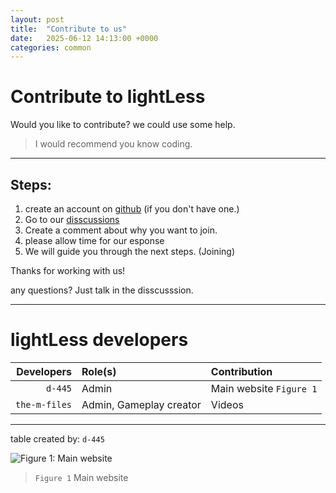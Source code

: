 ```yaml
---
layout: post
title:  "Contribute to us"
date:   2025-06-12 14:13:00 +0000
categories: common
---
```


# Contribute to lightLess
Would you like to contribute? we could use some help. 

> I would recommend you know coding.

---

## Steps: 

1. create an account on [github](https://github.com/) (if you don't have one.)
2. Go to our [disscussions](https://github.com/orgs/lightless-dev/discussions/4)
3. Create a comment about why you want to join.
4. please allow time for our esponse
5. We will guide you through the next steps. (Joining)

Thanks for working with us!

any questions? Just talk in the disscusssion.

---


# lightLess developers


|Developers|Role(s)|Contribution|
|---:|:---|:---|
|`d-445`|Admin|Main website `Figure 1`|
|`the-m-files`|Admin, Gameplay creator|Videos|

---

table created by: `d-445`

![Figure 1: Main website](https://github.com/user-attachments/assets/a6f64478-9a35-464a-9f13-e47172605015)
>`Figure 1` Main website



